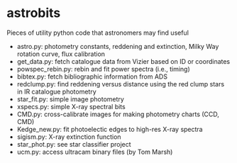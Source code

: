 astrobits
=========

Pieces of utility python code that astronomers may find useful

- astro.py: photometry constants, reddening and extinction, Milky Way rotation curve, flux calibration
- get_data.py: fetch catalogue data from Vizier based on ID or coordinates
- powspec_rebin.py: rebin and fit power spectra (i.e., timing)
- bibtex.py: fetch bibliographic information from ADS
- redclump.py: find reddening versus distance using the red clump stars in IR catalogue photometry
- star_fit.py: simple image photometry
- xspecs.py: simple X-ray spectral bits
- CMD.py: cross-calibrate images for making photometry charts (CCD, CMD)
- Kedge_new.py: fit photoelectic edges to high-res X-ray spectra 
- sigism.py: X-ray extinction function
- star_phot.py: see star classifier project
- ucm.py: access ultracam binary files (by Tom Marsh)
